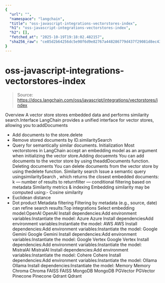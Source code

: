 ```yaml
---
{
  "url": "",
  "namespace": "langchain",
  "title": "oss-javascript-integrations-vectorstores-index",
  "h1": "oss-javascript-integrations-vectorstores-index",
  "h2": [],
  "fetched_at": "2025-10-19T19:18:02.482157",
  "sha256_raw": "ce85d2b64256dc5e98f6d9e82767a448286779d437f29081d8ec431a3488d705"
}
---
```


# oss-javascript-integrations-vectorstores-index

> Source: https://docs.langchain.com/oss/javascript/integrations/vectorstores/index

Overview
A vector store stores embedded data and performs similarity search.Interface
LangChain provides a unified interface for vector stores, allowing you to:addDocuments
- Add documents to the store.delete
- Remove stored documents by ID.similaritySearch
- Query for semantically similar documents.
Initialization
Most vectorstores in LangChain accept an embedding model as an argument when initializing the vector store.Adding docuemnts
You can add documents to the vector store by using theaddDocuments
function.
Deleting documents
You can delete documents from the vector store by using thedelete
function.
Similarity search
Issue a semantic query usingsimilaritySearch
, which returns the closest embedded documents:
k
— number of results to returnfilter
— conditional filtering based on metadata
Similarity metrics & indexing
Embedding similarity may be computed using:- Cosine similarity
- Euclidean distance
- Dot product
Metadata filtering
Filtering by metadata (e.g., source, date) can refine search results:Top integrations
Select embedding model:OpenAI
OpenAI
Install dependencies:Add environment variables:Instantiate the model:
Azure
Azure
Install dependenciesAdd environment variables:Instantiate the model:
AWS
AWS
Install dependencies:Add environment variables:Instantiate the model:
Google Gemini
Google Gemini
Install dependencies:Add environment variables:Instantiate the model:
Google Vertex
Google Vertex
Install dependencies:Add environment variables:Instantiate the model:
MistralAI
MistralAI
Install dependencies:Add environment variables:Instantiate the model:
Cohere
Cohere
Install dependencies:Add environment variables:Instantiate the model:
Ollama
Ollama
Install dependencies:Instantiate the model:
Memory
Memory
Chroma
Chroma
FAISS
FAISS
MongoDB
MongoDB
PGVector
PGVector
Pinecone
Pinecone
Qdrant
Qdrant
